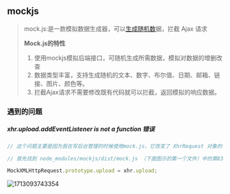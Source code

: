 ## mockjs

>  mock.js:是一款模拟数据生成器，可以[生成随机数](https://so.csdn.net/so/search?q=生成随机数&spm=1001.2101.3001.7020)据，拦截 Ajax 请求
>
> **Mock.js的特性**
>
> 1. 使用mockjs模拟后端接口，可随机生成所需数据，模拟对数据的增删改查
> 2. 数据类型丰富，支持生成随机的文本、数字、布尔值、日期、邮箱、链接、图片、颜色等。
> 3. 拦截Ajax请求不需要修改既有代码就可以拦截，返回模拟的响应数据。

### 遇到的问题

##### xhr.upload.addEventListener is not a function 错误

```js
// 这个问题主要是因为我在写后台管理的时候使用mock.js，它改变了 XhrRequest 对象的名称，改成 了MockXhrRequest 所以才会报以上的错误但是之后还要用它模拟数据，不可能将其卸掉，那么就在 node_modules 文件里面下手。解决步骤如下：

// 首先找到 node_modules/mockjs/dist/mock.js （下面图示的第一个文件）中的第8312行，加入如下代码：

MockXMLHttpRequest.prototype.upload = xhr.upload;
```

![1713093743354](C:\Users\Administrator\AppData\Roaming\Typora\typora-user-images\1713093743354.png)

